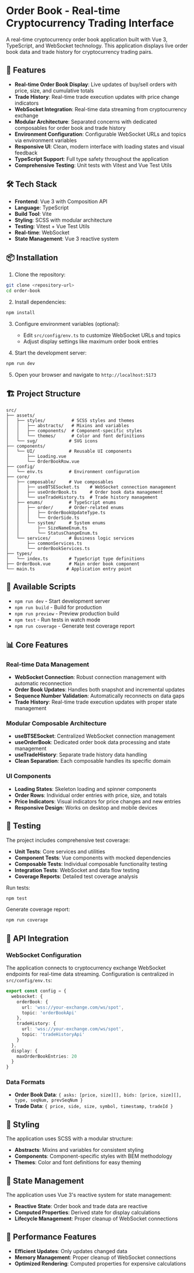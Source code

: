 # Order Book - Real-time Cryptocurrency Trading Interface

A real-time cryptocurrency order book application built with Vue 3, TypeScript, and WebSocket technology. This application displays live order book data and trade history for cryptocurrency trading pairs.

## 🚀 Features

- **Real-time Order Book Display**: Live updates of buy/sell orders with price, size, and cumulative totals
- **Trade History**: Real-time trade execution updates with price change indicators
- **WebSocket Integration**: Real-time data streaming from cryptocurrency exchange
- **Modular Architecture**: Separated concerns with dedicated composables for order book and trade history
- **Environment Configuration**: Configurable WebSocket URLs and topics via environment variables
- **Responsive UI**: Clean, modern interface with loading states and visual feedback
- **TypeScript Support**: Full type safety throughout the application
- **Comprehensive Testing**: Unit tests with Vitest and Vue Test Utils

## 🛠️ Tech Stack

- **Frontend**: Vue 3 with Composition API
- **Language**: TypeScript
- **Build Tool**: Vite
- **Styling**: SCSS with modular architecture
- **Testing**: Vitest + Vue Test Utils
- **Real-time**: WebSocket
- **State Management**: Vue 3 reactive system

## 📦 Installation

1. Clone the repository:
```bash
git clone <repository-url>
cd order-book
```

2. Install dependencies:
```bash
npm install
```

3. Configure environment variables (optional):
   - Edit `src/config/env.ts` to customize WebSocket URLs and topics
   - Adjust display settings like maximum order book entries

4. Start the development server:
```bash
npm run dev
```

5. Open your browser and navigate to `http://localhost:5173`

## 🏗️ Project Structure

```
src/
├── assets/
│   ├── styles/          # SCSS styles and themes
│   │   ├── abstracts/   # Mixins and variables
│   │   ├── components/  # Component-specific styles
│   │   └── themes/      # Color and font definitions
│   └── svg/            # SVG icons
├── components/
│   └── UI/             # Reusable UI components
│       ├── Loading.vue
│       └── OrderBookRow.vue
├── config/
│   └── env.ts          # Environment configuration
├── core/
│   ├── composable/     # Vue composables
│   │   ├── useBTSESocket.ts    # WebSocket connection management
│   │   ├── useOrderBook.ts     # Order book data management
│   │   └── useTradeHistory.ts  # Trade history management
│   ├── enums/          # TypeScript enums
│   │   ├── order/      # Order-related enums
│   │   │   ├── OrderBookUpdateType.ts
│   │   │   └── OrderSide.ts
│   │   └── system/     # System enums
│   │       ├── SizeNameEnum.ts
│   │       └── StatusChangeEnum.ts
│   └── services/       # Business logic services
│       ├── commonServices.ts
│       └── orderBookServices.ts
├── types/
│   └── index.ts        # TypeScript type definitions
├── OrderBook.vue       # Main order book component
└── main.ts            # Application entry point
```

## 🔧 Available Scripts

- `npm run dev` - Start development server
- `npm run build` - Build for production
- `npm run preview` - Preview production build
- `npm test` - Run tests in watch mode
- `npm run coverage` - Generate test coverage report

## 📊 Core Features

### Real-time Data Management
- **WebSocket Connection**: Robust connection management with automatic reconnection
- **Order Book Updates**: Handles both snapshot and incremental updates
- **Sequence Number Validation**: Automatically reconnects on data gaps
- **Trade History**: Real-time trade execution updates with proper state management

### Modular Composable Architecture
- **useBTSESocket**: Centralized WebSocket connection management
- **useOrderBook**: Dedicated order book data processing and state management
- **useTradeHistory**: Separate trade history data handling
- **Clean Separation**: Each composable handles its specific domain

### UI Components
- **Loading States**: Skeleton loading and spinner components
- **Order Rows**: Individual order entries with price, size, and totals
- **Price Indicators**: Visual indicators for price changes and new entries
- **Responsive Design**: Works on desktop and mobile devices

## 🧪 Testing

The project includes comprehensive test coverage:

- **Unit Tests**: Core services and utilities
- **Component Tests**: Vue components with mocked dependencies
- **Composable Tests**: Individual composable functionality testing
- **Integration Tests**: WebSocket and data flow testing
- **Coverage Reports**: Detailed test coverage analysis

Run tests:
```bash
npm test
```

Generate coverage report:
```bash
npm run coverage
```

## 🔌 API Integration

### WebSocket Configuration
The application connects to cryptocurrency exchange WebSocket endpoints for real-time data streaming. Configuration is centralized in `src/config/env.ts`:

```typescript
export const config = {
  websocket: {
    orderBook: {
      url: 'wss://your-exchange.com/ws/spot',
      topic: 'orderBookApi'
    },
    tradeHistory: {
      url: 'wss://your-exchange.com/ws/spot',
      topic: 'tradeHistoryApi'
    }
  },
  display: {
    maxOrderBookEntries: 20
  }
}
```

### Data Formats
- **Order Book Data**: `{ asks: [price, size][], bids: [price, size][], type, seqNum, prevSeqNum }`
- **Trade Data**: `{ price, side, size, symbol, timestamp, tradeId }`

## 🎨 Styling

The application uses SCSS with a modular structure:
- **Abstracts**: Mixins and variables for consistent styling
- **Components**: Component-specific styles with BEM methodology
- **Themes**: Color and font definitions for easy theming

## 🔄 State Management

The application uses Vue 3's reactive system for state management:
- **Reactive State**: Order book and trade data are reactive
- **Computed Properties**: Derived state for display calculations
- **Lifecycle Management**: Proper cleanup of WebSocket connections

## 🚀 Performance Features

- **Efficient Updates**: Only updates changed data
- **Memory Management**: Proper cleanup of WebSocket connections
- **Optimized Rendering**: Computed properties for expensive calculations

